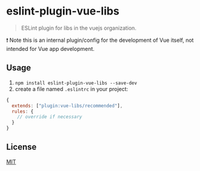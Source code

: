 # eslint-plugin-vue-libs

> ESLint plugin for libs in the vuejs organization.

:exclamation: Note this is an internal plugin/config for the development of Vue itself, not intended for Vue app development.

## Usage

1. `npm install eslint-plugin-vue-libs --save-dev`
2. create a file named `.eslintrc` in your project:

```js
{
  extends: ["plugin:vue-libs/recommended"],
  rules: {
    // override if necessary
  }
}
```

## License

[MIT](http://opensource.org/licenses/MIT)
